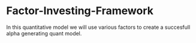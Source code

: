 # Factor-Investing-Framework

In this quantitative model we will use various factors to create a succesfull alpha generating quant model.
